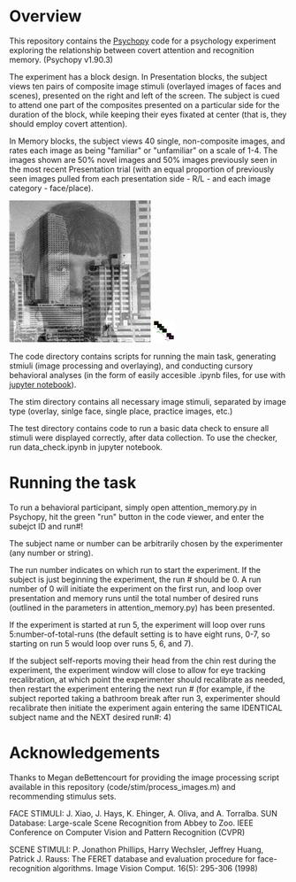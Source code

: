 # Overview

This repository contains the [Psychopy](http://psychopy.org/) code for a psychology experiment exploring the relationship between covert attention and recognition memory. (Psychopy v1.90.3)

The experiment has a block design. In Presentation blocks, the subject views ten pairs of composite image stimuli (overlayed images of faces and scenes), presented on the right and left of the screen. The subject is cued to attend one part of the composites presented on a particular side for the duration of the block, while keeping their eyes fixated at center (that is, they should employ covert attention).

In Memory blocks, the subject views 40 single, non-composite images, and rates each image as being "familiar" or "unfamiliar" on a scale of 1-4. The images shown are 50% novel images and 50% images previously seen in the most recent Presentation trial (with an equal proportion of previously seen images pulled from each presentation side - R/L - and each image category - face/place).

![Overlay](figures/00081941031fa_sunaaftlyfudyzuhqzf.jpg) 
 <img src="figures/attn_task.png" alt="Paradigm" width="40" height="40"> 


The code directory contains scripts for running the main task, generating stmiuli (image processing and overlaying), and conducting cursory behavioral analyses (in the form of easily accesible .ipynb files, for use with [jupyter notebook](https://ipython.org/notebook.html)).

The stim directory contains all necessary image stimuli, separated by image type (overlay, sinlge face, single place, practice images, etc.)

The test directory contains code to run a basic data check to ensure all stimuli were displayed correctly, after data collection. To use the checker, run data_check.ipynb in jupyter notebook.



# Running the task

To run a behavioral participant, simply open attention_memory.py in Psychopy, hit the green "run" button in the code viewer, and enter the subejct ID and run#!  

The subject name or number can be arbitrarily chosen by the experimenter (any number or string).

The run number indicates on which run to start the experiment. If the subject is just beginning the experiment, the run # should be 0. A run number of 0 will initiate the experiment on the first run, and loop over presentation and memory runs until the total number of desired runs (outlined in the parameters in attention_memory.py) has been presented. 

If the experiment is started at run 5, the experiment will loop over runs 5:number-of-total-runs (the default setting is to have eight runs, 0-7, so starting on run 5 would loop over runs 5, 6, and 7).

If the subject self-reports moving their head from the chin rest during the experiment, the experiment window will close to allow for eye tracking recalibration, at which point the experimenter should recalibrate as needed, then restart the experiment entering the next run # (for example, if the subject reported taking a bathroom break after run 3, experimenter should recalibrate then initiate the experiment again entering the same IDENTICAL subject name and the NEXT desired run#: 4)

# Acknowledgements
Thanks to Megan deBettencourt for providing the image processing script available in this repository (code/stim/process_images.m) and recommending stimulus sets. 


FACE STIMULI:
J. Xiao, J. Hays, K. Ehinger, A. Oliva, and A. Torralba.
SUN Database: Large-scale Scene Recognition from Abbey to Zoo.
IEEE Conference on Computer Vision and Pattern Recognition (CVPR)

SCENE STIMULI:
P. Jonathon Phillips, Harry Wechsler, Jeffrey Huang, Patrick J. Rauss: The FERET database and evaluation procedure for face-recognition algorithms. Image Vision Comput. 16(5): 295-306 (1998)

